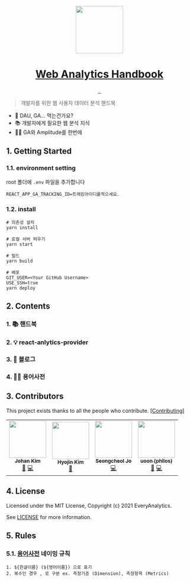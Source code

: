 <p align="center">
  <a href="https://everyanalytics.github.io/web-analytics-handbook/" target="blank">
    <img src="https://user-images.githubusercontent.com/3839771/128202563-2f5b9fc6-6b7d-4baf-9861-0cff67993be1.png" height="128">
    <h1 align="center">Web Analytics Handbook</h1>
  </a>
</p>

<p align="center">
  <a aria-label="react analytics provider" href="https://www.npmjs.com/package/@every-analytics/react-analytics-provider">
    <img alt="" src="https://img.shields.io/badge/React%20Analytics%20Provider-skyblue.svg?style=for-the-badge&label=library&labelColor=000000&logoWidth=20">
  </a>
  <a aria-label="License" href="https://github.com/EveryAnalytics/web-analytics-handbook/blob/main/LICENSE">
    <img alt="" src="https://img.shields.io/github/license/EveryAnalytics/web-analytics-handbook?style=for-the-badge&labelColor=000000">
  </a>
  <a aria-label="GitHub Stars" href="https://github.com/EveryAnalytics/web-analytics-handbook">
    <img alt="" src="https://img.shields.io/github/stars/EveryAnalytics/web-analytics-handbook?style=for-the-badge&labelColor=000000">
  </a>
</p>

> 개발자를 위한 웹 사용자 데이터 분석 핸드북

- 🤔 DAU, GA... 먹는건가요?
- 📚 개발자에게 필요한 웹 분석 지식
- 👏🏻 GA와 Amplitude를 한번에

## 1. Getting Started

### 1.1. environment setting
root 폴더에 `.env` 파일을 추가합니다

```shell
REACT_APP_GA_TRACKING_ID=트래킹아이디를적으세요.
```
### 1.2. install
```shell
# 의존성 설치
yarn install

# 로컬 서버 띄우기
yarn start

# 빌드
yarn build

# 배포
GIT_USER=<Your GitHub Username>
USE_SSH=true
yarn deploy
```

## 2. Contents

### 1. 📚 핸드북
### 2. 💡 react-anlytics-provider
### 3. 👾 블로그
### 4. 🙋🏻 용어사전


## 3. Contributors

This project exists thanks to all the people who contribute. [[Contributing](https://github.com/EveryAnalytics/react-analytics-provider/blob/main/CONTRIBUTING.md)]

<!-- ALL-CONTRIBUTORS-LIST:START - Do not remove or modify this section -->
<!-- prettier-ignore-start -->
<!-- markdownlint-disable -->
<table>
  <tr>
    <td align="center"><a href="http://hiphapis.net"><img src="https://avatars.githubusercontent.com/u/18629?v=4?s=100" width="100px;" alt=""/><br /><sub><b>Johan Kim</b></sub></a><br /><a href="https://github.com/EveryAnalytics/web-analytics-handbook/pulls?q=is%3Apr+reviewed-by%3Ahiphapis" title="Reviewed Pull Requests">👀</a> <a href="https://github.com/EveryAnalytics/web-analytics-handbook/commits?author=hiphapis" title="Code">💻</a></td>
    <td align="center"><a href="https://velog.io/@gwsyl22"><img src="https://avatars.githubusercontent.com/u/60775453?v=4?s=100" width="100px;" alt=""/><br /><sub><b>Hyojin Kim</b></sub></a><br /><a href="https://github.com/EveryAnalytics/web-analytics-handbook/commits?author=hy57in" title="Documentation">📖</a></td>
    <td align="center"><a href="https://github.com/josworks27"><img src="https://avatars.githubusercontent.com/u/48130830?v=4?s=100" width="100px;" alt=""/><br /><sub><b>Seongcheol Jo</b></sub></a><br /><a href="https://github.com/EveryAnalytics/web-analytics-handbook/commits?author=josworks27" title="Code">💻</a></td>
    <td align="center"><a href="https://github.com/uoon-dev"><img src="https://avatars.githubusercontent.com/u/38661266?v=4?s=100" width="100px;" alt=""/><br /><sub><b>uoon (philos)</b></sub></a><br /><a href="https://github.com/EveryAnalytics/web-analytics-handbook/commits?author=uoon-dev" title="Documentation">📖</a> <a href="https://github.com/EveryAnalytics/web-analytics-handbook/commits?author=uoon-dev" title="Code">💻</a></td>
  </tr>
</table>

<!-- markdownlint-restore -->
<!-- prettier-ignore-end -->

<!-- ALL-CONTRIBUTORS-LIST:END -->

## 4. License

Licensed under the MIT License, Copyright (c) 2021 EveryAnalytics.

See [LICENSE](https://github.com/EveryAnalytics/web-analytics-handbook/blob/main/LICENSE) for more information.


## 5. Rules
### 5.1. [용어사전](https://everyanalytics.github.io/web-analytics-handbook/wiki) 네이밍 규칙
```
1. ${한글이름} (${영어이름}) 으로 표기
2. 복수인 경우 , 로 구분 ex. 측정기준 (Dimension), 측정항목 (Metrics)
```